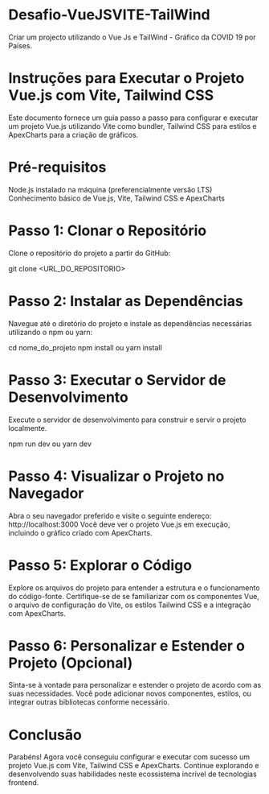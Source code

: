 # Desafio-VueJSVITE-TailWind
Criar um projecto utilizando o Vue Js e TailWind - Gráfico da COVID 19 por Países.

# Instruções para Executar o Projeto Vue.js com Vite, Tailwind CSS
Este documento fornece um guia passo a passo para configurar e executar um projeto Vue.js utilizando Vite como bundler, Tailwind CSS para estilos e ApexCharts para a criação de gráficos.

# Pré-requisitos
Node.js instalado na máquina (preferencialmente versão LTS)
Conhecimento básico de Vue.js, Vite, Tailwind CSS e ApexCharts

# Passo 1: Clonar o Repositório
Clone o repositório do projeto a partir do GitHub:

git clone <URL_DO_REPOSITORIO>

# Passo 2: Instalar as Dependências
Navegue até o diretório do projeto e instale as dependências necessárias utilizando o npm ou yarn:

cd nome_do_projeto
npm install
  ou
yarn install
# Passo 3: Executar o Servidor de Desenvolvimento
Execute o servidor de desenvolvimento para construir e servir o projeto localmente.

npm run dev
  ou
yarn dev

# Passo 4: Visualizar o Projeto no Navegador
Abra o seu navegador preferido e visite o seguinte endereço:
http://localhost:3000
Você deve ver o projeto Vue.js em execução, incluindo o gráfico criado com ApexCharts.

# Passo 5: Explorar o Código
Explore os arquivos do projeto para entender a estrutura e o funcionamento do código-fonte. Certifique-se de se familiarizar com os componentes Vue, o arquivo de configuração do Vite, os estilos Tailwind CSS e a integração com ApexCharts.

# Passo 6: Personalizar e Estender o Projeto (Opcional)
Sinta-se à vontade para personalizar e estender o projeto de acordo com as suas necessidades. Você pode adicionar novos componentes, estilos, ou integrar outras bibliotecas conforme necessário.

# Conclusão
Parabéns! Agora você conseguiu configurar e executar com sucesso um projeto Vue.js com Vite, Tailwind CSS e ApexCharts. Continue explorando e desenvolvendo suas habilidades neste ecossistema incrível de tecnologias frontend.
